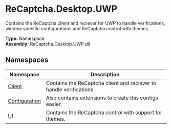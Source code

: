# ReCaptcha.Desktop.UWP
Contains the ReCaptcha client and reciever for UWP to handle verifications, window specific configurations and ReCaptcha control with themes.

**Type:** Namespace
<br />
**Assembly:** ReCaptcha.Desktop.UWP.dll

## Namespaces
| Namespace                                                       | Description                                                         |
|-----------------------------------------------------------------|---------------------------------------------------------------------|
| [Client](/ReCaptcha.Desktop/reference/recaptcha.desktop.uwp/client)               | Contains the ReCaptcha client and reciever to handle verifications. |
| [Configuration](/ReCaptcha.Desktop/reference/recaptcha.desktop.uwp/configuration) | Also contains extensions to create this configs easier.             |
| [UI](/ReCaptcha.Desktop/reference/recaptcha.desktop.uwp/ui)                       | Contains the ReCaptcha control with support for themes.             |